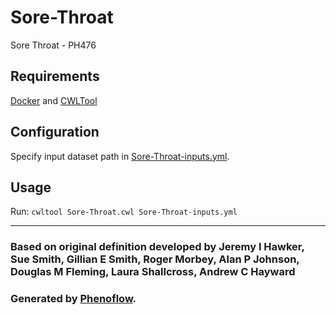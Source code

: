 # Sore-Throat

Sore Throat - PH476

## Requirements

[Docker](https://docs.docker.com/install/) and [CWLTool](https://github.com/common-workflow-language/cwltool#install)

## Configuration

Specify input dataset path in [Sore-Throat-inputs.yml](Sore-Throat-inputs.yml).

## Usage

Run: `cwltool Sore-Throat.cwl Sore-Throat-inputs.yml`

***

### Based on original definition developed by Jeremy I Hawker, Sue Smith, Gillian E Smith, Roger Morbey, Alan P Johnson, Douglas M Fleming, Laura Shallcross, Andrew C Hayward
### Generated by [Phenoflow](https://kclhi.org/phenoflow).
